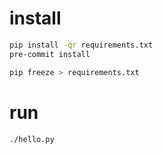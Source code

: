 # install

```sh
pip install -qr requirements.txt
pre-commit install
```

```sh
pip freeze > requirements.txt
```

# run

```sh
./hello.py
```
